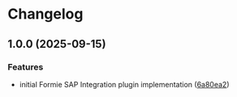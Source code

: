 # Changelog

## 1.0.0 (2025-09-15)


### Features

* initial Formie SAP Integration plugin implementation ([6a80ea2](https://github.com/LindemannRock/formie-sap-integration/commit/6a80ea20abbb7fcd63a214c434b4703aea5d04f6))
